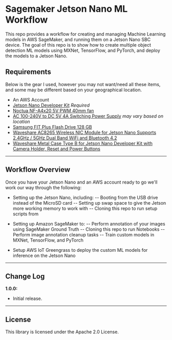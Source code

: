# Sagemaker Jetson Nano ML Workflow

This repo provides a workflow for creating and managing Machine Learning models in AWS SageMaker, and running them on a Jetson Nano SBC device. The goal of this repo is to show how to create multiple object detection ML models using MXNet, TensorFlow, and PyTorch, and deploy the models to a Jetson Nano.

## Requirements

Below is the gear I used, however you may not want/need all these items, and some may be different based on your geographical location.

- An AWS Account
- [Jetson Nano Developer Kit](https://developer.nvidia.com/embedded/jetson-nano-developer-kit) *Required*
- [Noctua NF-A4x20 5V PWM 40mm fan](https://www.amazon.com.au/gp/product/B071FNHVXN/)
- [AC 100-240V to DC 5V 4A Switching Power Supply](https://www.amazon.com.au/gp/product/B07RSRK92W/) *may vary based on location*
- [Samsung FIT Plus Flash Drive 128 GB](https://www.amazon.com.au/gp/product/B07D7PDLXC/)
- [Waveshare AC8265 Wireless NIC Module for Jetson Nano Supports 2.4GHz / 5GHz Dual Band WiFi and Bluetooth 4.2](https://www.amazon.com.au/gp/product/B07SGDRG34/ref=ppx_yo_dt_b_asin_title_o08_s00?ie=UTF8&psc=1)
- [Waveshare Metal Case Type B for Jetson Nano Developer Kit with Camera Holder, Reset and Power Buttons](https://www.amazon.com.au/gp/product/B07VTNSS4S/)

---
## Workflow Overview

Once you have your Jetson Nano and an AWS account ready to go we'll work our way through the following:

- Setting up the Jetson Nano, including:
-- Booting from the USB drive instead of the MicroSD card
-- Setting up swap space to give the Jetson more working memory to work with
-- Cloning this repo to run setup scripts from

- Setting up Amazon SageMaker to:
-- Perform annotation of your images using SageMaker Ground Truth
-- Cloning this repo to run Notebooks
-- Perform image annotation cleanup tasks
-- Train custom models in MXNet, TensorFlow, and PyTorch

- Setup AWS IoT Greengrass to deploy the custom ML models for inference on the Jetson Nano


---

## Change Log

**1.0.0:**
* Initial release.

---

## License

This library is licensed under the Apache 2.0 License.